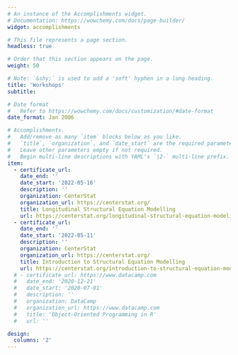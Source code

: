 ```yaml
---
# An instance of the Accomplishments widget.
# Documentation: https://wowchemy.com/docs/page-builder/
widget: accomplishments

# This file represents a page section.
headless: true

# Order that this section appears on the page.
weight: 50

# Note: `&shy;` is used to add a 'soft' hyphen in a long heading.
title: 'Workshops'
subtitle:

# Date format
#   Refer to https://wowchemy.com/docs/customization/#date-format
date_format: Jan 2006

# Accomplishments.
#   Add/remove as many `item` blocks below as you like.
#   `title`, `organization`, and `date_start` are the required parameters.
#   Leave other parameters empty if not required.
#   Begin multi-line descriptions with YAML's `|2-` multi-line prefix.
item:
  - certificate_url:
    date_end: ''
    date_start: '2022-05-16'
    description: ''
    organization: CenterStat
    organization_url: https://centerstat.org/
    title: Longitudinal Structural Equation Modelling
    url: https://centerstat.org/longitudinal-structural-equation-modeling-async/
  - certificate_url: 
    date_end: ''
    date_start: '2022-05-11'
    description: ''
    organization: CenterStat
    organization_url: https://centerstat.org/
    title: Introduction to Structural Equation Modelling
    url: https://centerstat.org/introduction-to-structural-equation-modeling-async/
  # - certificate_url: https://www.datacamp.com
  #   date_end: '2020-12-21'
  #   date_start: '2020-07-01'
  #   description: ''
  #   organization: DataCamp
  #   organization_url: https://www.datacamp.com
  #   title: 'Object-Oriented Programming in R'
  #   url: ''

design:
  columns: '2'
---
```

